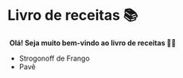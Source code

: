 # 				**Livro de receitas :books:**

​                    **Olá! Seja muito bem-vindo ao livro de receitas :man_cook:**

- Strogonoff de Frango
- Pavê





